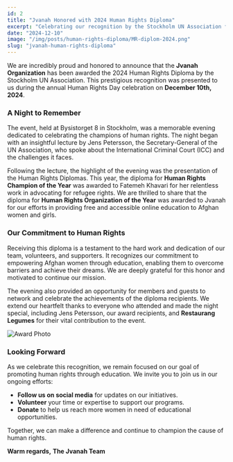 ```yaml
---
id: 2
title: "Jvanah Honored with 2024 Human Rights Diploma"
excerpt: "Celebrating our recognition by the Stockholm UN Association for our work in promoting human rights through education."
date: "2024-12-10"
image: "/img/posts/human-rights-diploma/MR-diplom-2024.png"
slug: "jvanah-human-rights-diploma"
---
```


We are incredibly proud and honored to announce that the **Jvanah Organization** has been awarded the 2024 Human Rights Diploma by the Stockholm UN Association. This prestigious recognition was presented to us during the annual Human Rights Day celebration on **December 10th, 2024**.

### A Night to Remember

The event, held at Bysistorget 8 in Stockholm, was a memorable evening dedicated to celebrating the champions of human rights. The night began with an insightful lecture by Jens Petersson, the Secretary-General of the UN Association, who spoke about the International Criminal Court (ICC) and the challenges it faces.

Following the lecture, the highlight of the evening was the presentation of the Human Rights Diplomas. This year, the diploma for **Human Rights Champion of the Year** was awarded to Fatemeh Khavari for her relentless work in advocating for refugee rights. We are thrilled to share that the diploma for **Human Rights Organization of the Year** was awarded to Jvanah for our efforts in providing free and accessible online education to Afghan women and girls.

### Our Commitment to Human Rights

Receiving this diploma is a testament to the hard work and dedication of our team, volunteers, and supporters. It recognizes our commitment to empowering Afghan women through education, enabling them to overcome barriers and achieve their dreams. We are deeply grateful for this honor and motivated to continue our mission.

The evening also provided an opportunity for members and guests to network and celebrate the achievements of the diploma recipients. We extend our heartfelt thanks to everyone who attended and made the night special, including Jens Petersson, our award recipients, and **Restaurang Legumes** for their vital contribution to the event.

![Award Photo](/img/posts/human-rights-diploma/award.jpg)

### Looking Forward

As we celebrate this recognition, we remain focused on our goal of promoting human rights through education. We invite you to join us in our ongoing efforts:

- **Follow us on social media** for updates on our initiatives.
- **Volunteer** your time or expertise to support our programs.
- **Donate** to help us reach more women in need of educational opportunities.

Together, we can make a difference and continue to champion the cause of human rights.

**Warm regards,**
**The Jvanah Team**
